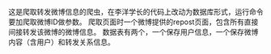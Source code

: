 这是爬取转发微博信息的爬虫，在李洋学长的代码上改动为数据库形式，运行命令要加爬取微博ID做参数。
爬取页面时一个微博提供的repost页面，包含所有直接间接转发该微博的微博信息。
数据表有两个，一个保存用户信息，一个保存微博内容（含用户）和转发关系信息。
